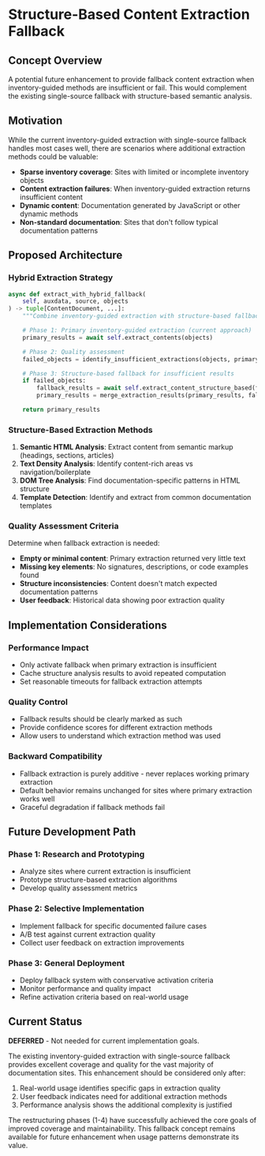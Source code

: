# Structure-Based Content Extraction Fallback

## Concept Overview

A potential future enhancement to provide fallback content extraction when inventory-guided methods are insufficient or fail. This would complement the existing single-source fallback with structure-based semantic analysis.

## Motivation

While the current inventory-guided extraction with single-source fallback handles most cases well, there are scenarios where additional extraction methods could be valuable:

- **Sparse inventory coverage**: Sites with limited or incomplete inventory objects
- **Content extraction failures**: When inventory-guided extraction returns insufficient content
- **Dynamic content**: Documentation generated by JavaScript or other dynamic methods
- **Non-standard documentation**: Sites that don't follow typical documentation patterns

## Proposed Architecture

### Hybrid Extraction Strategy

```python
async def extract_with_hybrid_fallback(
    self, auxdata, source, objects
) -> tuple[ContentDocument, ...]:
    """Combine inventory-guided extraction with structure-based fallback."""

    # Phase 1: Primary inventory-guided extraction (current approach)
    primary_results = await self.extract_contents(objects)

    # Phase 2: Quality assessment
    failed_objects = identify_insufficient_extractions(objects, primary_results)

    # Phase 3: Structure-based fallback for insufficient results
    if failed_objects:
        fallback_results = await self.extract_content_structure_based(failed_objects)
        primary_results = merge_extraction_results(primary_results, fallback_results)

    return primary_results
```

### Structure-Based Extraction Methods

1. **Semantic HTML Analysis**: Extract content from semantic markup (headings, sections, articles)
2. **Text Density Analysis**: Identify content-rich areas vs navigation/boilerplate
3. **DOM Tree Analysis**: Find documentation-specific patterns in HTML structure
4. **Template Detection**: Identify and extract from common documentation templates

### Quality Assessment Criteria

Determine when fallback extraction is needed:
- **Empty or minimal content**: Primary extraction returned very little text
- **Missing key elements**: No signatures, descriptions, or code examples found
- **Structure inconsistencies**: Content doesn't match expected documentation patterns
- **User feedback**: Historical data showing poor extraction quality

## Implementation Considerations

### Performance Impact
- Only activate fallback when primary extraction is insufficient
- Cache structure analysis results to avoid repeated computation
- Set reasonable timeouts for fallback extraction attempts

### Quality Control
- Fallback results should be clearly marked as such
- Provide confidence scores for different extraction methods
- Allow users to understand which extraction method was used

### Backward Compatibility
- Fallback extraction is purely additive - never replaces working primary extraction
- Default behavior remains unchanged for sites where primary extraction works well
- Graceful degradation if fallback methods fail

## Future Development Path

### Phase 1: Research and Prototyping
- Analyze sites where current extraction is insufficient
- Prototype structure-based extraction algorithms
- Develop quality assessment metrics

### Phase 2: Selective Implementation
- Implement fallback for specific documented failure cases
- A/B test against current extraction quality
- Collect user feedback on extraction improvements

### Phase 3: General Deployment
- Deploy fallback system with conservative activation criteria
- Monitor performance and quality impact
- Refine activation criteria based on real-world usage

## Current Status

**DEFERRED** - Not needed for current implementation goals.

The existing inventory-guided extraction with single-source fallback provides excellent coverage and quality for the vast majority of documentation sites. This enhancement should be considered only after:

1. Real-world usage identifies specific gaps in extraction quality
2. User feedback indicates need for additional extraction methods
3. Performance analysis shows the additional complexity is justified

The restructuring phases (1-4) have successfully achieved the core goals of improved coverage and maintainability. This fallback concept remains available for future enhancement when usage patterns demonstrate its value.